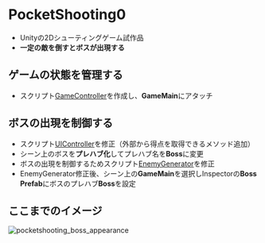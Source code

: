 # PocketShooting0
- Unityの2Dシューティングゲーム試作品
- **一定の敵を倒すとボスが出現する**

## ゲームの状態を管理する
- スクリプト[GameController](https://github.com/mrgarita/PocketShooting0/blob/boss_appearance/GameController.cs)を作成し、**GameMain**にアタッチ

## ボスの出現を制御する
- スクリプト[UIController](https://github.com/mrgarita/PocketShooting0/blob/boss_appearance/UIController.cs)を修正（外部から得点を取得できるメソッド追加）
- シーン上のボスを**プレハブ化**してプレハブ名を**Boss**に変更
- ボスの出現を制御するためスクリプト[EnemyGenerator](https://github.com/mrgarita/PocketShooting0/blob/boss_appearance/EnemyGenerator.cs)を修正
- EnemyGenerator修正後、シーン上の**GameMain**を選択しInspectorの**Boss Prefab**にボスのプレハブ**Boss**を設定

## ここまでのイメージ
![pocketshooting_boss_appearance](https://user-images.githubusercontent.com/32384416/140442205-e40f56c1-27ab-42b4-be0a-2d09a942de44.gif)
